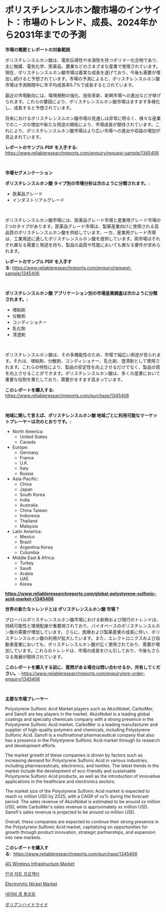 <p><h1>ポリスチレンスルホン酸市場のインサイト：市場のトレンド、成長、2024年から2031年までの予測</h1></p><p><strong>市場の概要とレポートの対象範囲</strong></p>
<p><p>ポリスチレンスルホン酸は、電気伝導性や水溶性を持つポリマー化合物であり、主に触媒、電気化学、医薬品、農業などのさまざまな産業で使用されています。現在、ポリスチレンスルホン酸市場は着実な成長を遂げており、今後も需要が増加し続けると予想されています。市場の予測によると、ポリスチレンスルホン酸市場は予測期間中に年平均成長率5.7%で成長するとされています。</p><p>最近の市場動向には、環境規制の強化、技術革新、新興市場への進出などが挙げられます。これらの要因により、ポリスチレンスルホン酸市場はますます多様化し、成長すると予想されています。</p><p>将来におけるポリスチレンスルホン酸市場の見通しは非常に明るく、様々な産業でのニーズの増加や新たな用途の開拓により、市場成長が期待されています。これにより、ポリスチレンスルホン酸市場はより広い市場への進出や収益の増加が見込まれています。</p></p>
<p><strong>レポートのサンプル PDF を入手する:</strong> <a href="https://www.reliableresearchreports.com/enquiry/request-sample/1345406">https://www.reliableresearchreports.com/enquiry/request-sample/1345406</a></p>
<p>&nbsp;</p>
<p><strong>市場セグメンテーション</strong></p>
<p><strong>ポリスチレンスルホン酸 タイプ別の市場分析は次のように分類されます。:</strong></p>
<p><ul><li>医薬品グレード</li><li>インダストリアルグレード</li></ul></p>
<p>&nbsp;</p>
<p><p>ポリスチレンスルホン酸市場には、医薬品グレード市場と産業用グレード市場の2つのタイプがあります。医薬品グレード市場は、製薬産業向けに使用される高品質のポリスチレンスルホン酸を供給しています。一方、産業用グレード市場は、工業用途に適したポリスチレンスルホン酸を提供しています。両市場はそれぞれ異なる需要と用途を持ち、製品の品質や性能においても異なる要件が求められます。</p></p>
<p><strong>レポートのサンプル PDF を入手する:</strong>&nbsp;<a href="https://www.reliableresearchreports.com/enquiry/request-sample/1345406">https://www.reliableresearchreports.com/enquiry/request-sample/1345406</a></p>
<p>&nbsp;</p>
<p><strong> ポリスチレンスルホン酸 アプリケーション別の市場産業調査は次のように分類されます。:</strong></p>
<p><ul><li>増粘剤</li><li>分散剤</li><li>コンディショナー</li><li>乳化剤</li><li>清澄剤</li></ul></p>
<p>&nbsp;</p>
<p><p>ポリスチレンスルホン酸は、その多機能性のため、市場で幅広い用途が見られます。それは、増粘剤、分散剤、コンディショナー、乳化剤、澄清剤として使用されます。これらの特性により、製品の安定性を向上させるだけでなく、製品の質を向上させることができます。ポリスチレンスルホン酸は、多くの産業において重要な役割を果たしており、需要がますます高まっています。</p></p>
<p><strong>このレポートを購入する:</strong>&nbsp; <a href="https://www.reliableresearchreports.com/purchase/1345406">https://www.reliableresearchreports.com/purchase/1345406</a></p>
<p>&nbsp;</p>
<p><strong>地域に関して言えば、ポリスチレンスルホン酸 地域ごとに利用可能なマーケットプレーヤーは次のとおりです。:</strong></p>
<p><ul>
    <li>
        North America:
        <ul>
            <li>United States</li>
            <li>Canada</li>
        </ul>
    </li>
    <li>
        Europe:
        <ul>
            <li>Germany</li>
            <li>France</li>
            <li>U.K.</li>
            <li>Italy</li>
            <li>Russia</li>
        </ul>
    </li>
    <li>
        Asia-Pacific:
        <ul>
            <li>China</li>
            <li>Japan</li>
            <li>South Korea</li>
            <li>India</li>
            <li>Australia</li>
            <li>China Taiwan</li>
            <li>Indonesia</li>
            <li>Thailand</li>
            <li>Malaysia</li>
        </ul>
    </li>
    <li>
        Latin America:
        <ul>
            <li>Mexico</li>
            <li>Brazil</li>
            <li>Argentina Korea</li>
            <li>Colombia</li>
        </ul>
    </li>
    <li>
        Middle East & Africa:
        <ul>
            <li>Turkey</li>
            <li>Saudi</li>
            <li>Arabia</li>
            <li>UAE</li>
            <li>Korea</li>
        </ul>
    </li>
    </ul></p>
<p><strong><a href="https://www.reliableresearchreports.com/global-polystyrene-sulfonic-acid-market-r1345406">https://www.reliableresearchreports.com/global-polystyrene-sulfonic-acid-market-r1345406</a></strong>&nbsp;</p>
<p><strong>世界の新たなトレンドとは ポリスチレンスルホン酸 市場？</strong></p>
<p><p>グローバルポリスチレンスルホン酸市場における新興および現行のトレンドは、持続可能性と環境配慮が重要視されており、バイオベースのポリスチレンスルホン酸の需要が増加しています。さらに、医療および製薬産業の成長に伴い、ポリスチレンスルホン酸の利用が拡大しています。また、エレクトロニクスおよび自動車産業においても、ポリスチレンスルホン酸が広く使用されており、需要が増加しています。これらのトレンドは、市場の成長をけん引しており、今後もさらなる発展が期待されています。</p></p>
<p><strong>このレポートを購入する前に、質問がある場合は問い合わせるか、共有してください。</strong>- <a href="https://www.reliableresearchreports.com/enquiry/pre-order-enquiry/1345406">https://www.reliableresearchreports.com/enquiry/pre-order-enquiry/1345406</a></p>
<p>&nbsp;</p>
<p><strong>主要な市場プレーヤー</strong></p>
<p><p>Polystyrene Sulfonic Acid Market players such as AkzoNobel, CarboMer, and Sanofi are key players in the market. AkzoNobel is a leading global coatings and specialty chemicals company with a strong presence in the Polystyrene Sulfonic Acid market. CarboMer is a leading manufacturer and supplier of high-quality polymers and chemicals, including Polystyrene Sulfonic Acid. Sanofi is a multinational pharmaceutical company that also has a presence in the Polystyrene Sulfonic Acid market through its research and development efforts.</p><p>The market growth of these companies is driven by factors such as increasing demand for Polystyrene Sulfonic Acid in various industries, including pharmaceuticals, electronics, and textiles. The latest trends in the market include the development of eco-friendly and sustainable Polystyrene Sulfonic Acid products, as well as the introduction of innovative applications in the healthcare and electronics sectors.</p><p>The market size of the Polystyrene Sulfonic Acid market is expected to reach xx million USD by 2025, with a CAGR of xx% during the forecast period. The sales revenue of AkzoNobel is estimated to be around xx million USD, while CarboMer's sales revenue is approximately xx million USD. Sanofi's sales revenue is projected to be around xx million USD.</p><p>Overall, these companies are expected to continue their strong presence in the Polystyrene Sulfonic Acid market, capitalizing on opportunities for growth through product innovation, strategic partnerships, and expansion into new markets.</p></p>
<p><strong>このレポートを購入する:</strong>&nbsp;&nbsp;<a href="https://www.reliableresearchreports.com/purchase/1345406">https://www.reliableresearchreports.com/purchase/1345406</a></p>
<p><p><a href="https://github.com/mauripalmi/Market-Research-Report-List-2/blob/main/4g-wireless-infrastructure-market.md">4G Wireless Infrastructure Market</a></p><p><a href="https://medium.com/@mujgankortalih/%EC%95%88%EA%B3%BC-%EC%B0%A8%ED%8A%B8-%ED%94%84%EB%A1%9C%EC%A0%9D%ED%84%B0-%EC%8B%9C%EC%9E%A5-%EA%B7%9C%EB%AA%A8-cagr-%ED%8A%B8%EB%A0%8C%EB%93%9C-2024-2030-6610e7d3b843">안과 차트 프로젝터</a></p><p><a href="https://issuu.com/reportprime-2/docs/electrolytic-nickel-market-size-2030.pptx">Electrolytic Nickel Market</a></p><p><a href="https://github.com/lzrvbyqzftro57/Market-Research-Report-List-1/blob/main/788509118545.md">네이비 콩 통조림</a></p><p><a href="https://github.com/oqxogxyvqe90775/Market-Research-Report-List-1/blob/main/491723820272.md">ポリアンハイドライド</a></p></p>